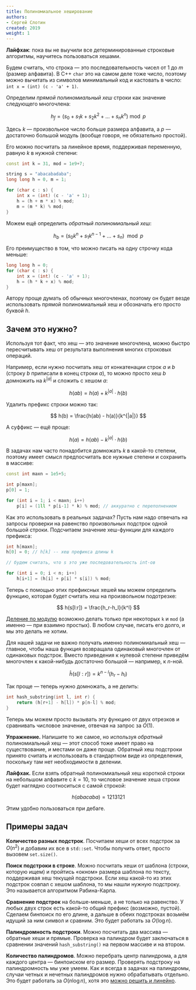```yaml
---
title: Полиномиальное хеширование
authors:
- Сергей Слотин
created: 2019
weight: 1
---
```


**Лайфхак**: пока вы не выучили все детерминированные строковые алгоритмы, научитесь пользоваться хешами.

Будем считать, что строка — это последовательность чисел от $1$ до $m$ (размер алфавита). В C++ `char` это на самом деле тоже число, поэтому можно вычитать из символов минимальный код и кастовать в число: `int x = (int) (c - 'a' + 1)`.

Определим *прямой полиномиальный хеш* строки как значение следующего многочлена:

$$
h_f = (s_0 + s_1 k + s_2 k^2 + \ldots + s_n k^n) \bmod p
$$

Здесь $k$ — произвольное число больше размера алфавита, а $p$ — достаточно большой модуль (вообще говоря, не обязательно простой).

Его можно посчитать за линейное время, поддерживая переменную, равную $k$ в нужной степени:

```c++
const int k = 31, mod = 1e9+7;

string s = "abacabadaba";
long long h = 0, m = 1;

for (char c : s) {
    int x = (int) (c - 'a' + 1);
    h = (h + m * x) % mod;
    m = (m * k) % mod;
}
```

Можем ещё определить *обратный полиномиальный хеш*:

$$
h_b = (s_0 k^n + s_1 k^{n-1} + \ldots + s_n) \mod p
$$

Его преимущество в том, что можно писать на одну строчку кода меньше:

```c++
long long h = 0;
for (char c : s) {
    int x = (int) (c - 'a' + 1);
    h = (h * k + x) % mod;
}
```

Автору проще думать об обычных многочленах, поэтому он будет везде использовать прямой полиномиальный хеш и обозначать его просто буквой $h$.

## Зачем это нужно?

Используя тот факт, что хеш — это значение многочлена, можно быстро пересчитывать хеш от результата выполнения многих строковых операций.

Например, если нужно посчитать хеш от конкатенации строк $a$ и $b$ (строку $b$ приписали в конец строки $a$), то можно просто хеш $b$ домножить на $k^{|a|}$ и сложить с хешом $a$:

$$
h(ab) = h(a) + k^{|a|} \cdot h(b)
$$

Удалить префикс строки можно так:

$$
h(b) = \frac{h(ab) - h(a)}{k^{|a|}}
$$

А суффикс — ещё проще:

$$
h(a) = h(ab) - k^{|a|} \cdot h(b)
$$

В задачах нам часто понадобится домножать $k$ в какой-то степени, поэтому имеет смысл предпосчитать все нужные степени и сохранить в массиве:

```c++
const int maxn = 1e5+5;

int p[maxn];
p[0] = 1;

for (int i = 1; i < maxn; i++)
    p[i] = (1ll * p[i-1] * k) % mod; // аккуратно с переполнением
```

Как это использовать в реальных задачах? Пусть нам надо отвечать на запросы проверки на равенство произвольных подстрок одной большой строки. Подсчитаем значение хеш-функции для каждого префикса:

```c++
int h[maxn];
h[0] = 0; // h[k] -- хеш префикса длины k

// будем считать, что s это уже последовательность int-ов

for (int i = 0; i < n; i++) 
    h[i+1] = (h[i] + p[i] * s[i]) % mod;
```

Теперь с помощью этих префиксных хешей мы можем определить функцию, которая будет считать хеш на произвольном подотрезке:

$$
h(s[l:r]) = \frac{h_r-h_l}{k^l}
$$

[Деление по модулю](/cs/modular/reciprocal) возможно делать только при некоторых `k` и `mod` (а именно — при взаимно простых). В любом случае, писать его долго, и мы это делать не хотим.

Для нашей задачи не важно получать именно полиномиальный хеш — главное, чтобы наша функция возвращала одинаковый многочлен от одинаковых подстрок. Вместо приведения к нулевой степени приведём многочлен к какой-нибудь достаточно большой — например, к $n$-ной.

$$
\hat{h}(s[l:r]) = k^{n-l} (h_r-h_l)
$$

Так проще — теперь нужно домножать, а не делить:

```c++
int hash_substring(int l, int r) {
    return (h[r+1] - h[l]) * p[n-l] % mod;
}
```

Теперь мы можем просто вызывать эту функцию от двух отрезков и сравнивать числовое значение, отвечая на запрос за $O(1)$.

**Упражнение.** Напишите то же самое, но используя *обратный* полиномиальный хеш — этот способ тоже имеет право на существование, и местами он даже проще. Обратный хеш подстроки принято считать и использовать в стандартном виде из определения, поскольку там нет необходимости в делении.

**Лайфхак.** Если взять обратный полиномиальный хеш короткой строки на небольшом алфавите с $k=10$, то числовое значение хеша строки будет наглядно соотноситься с самой строкой:

$$
h(abacaba)=1213121
$$

Этим удобно пользоваться при дебаге.

## Примеры задач

**Количество разных подстрок**. Посчитаем хеши от всех подстрок за $O(n^2)$ и добавим их все в `std::set`. Чтобы получить ответ, просто вызовем `set.size()`.

**Поиск подстроки в строке**. Можно посчитать хеши от шаблона (строки, которую ищем) и пройтись «окном» размера шаблона по тексту, поддерживая хеш текущей подстроки. Если хеш какой-то из этих подстрок совпал с хешом шаблона, то мы нашли нужную подстроку. Это называется алгоритмом Рабина-Карпа.

**Сравнение подстрок** на больше-меньше, а не только на равенство. У любых двух строк есть какой-то общий префикс (возможно, пустой). Сделаем бинпоиск по его длине, а дальше  в обеих подстроках возьмём идущий за ним символ и сравним. Это будет работать за $O(\log n)$.

**Палиндромность подстроки**. Можно посчитать два массива — обратные хеши и прямые. Проверка на палиндром будет заключаться в сравнении значений `hash_substring()` на первом массиве и на втором.

**Количество палиндромов**. Можно перебрать центр палиндрома, а для каждого центра — бинпоиском его размер. Проверять подстроку на палиндромность мы уже умеем. Как и всегда в задачах на палиндромы, случаи четных и нечетных палиндромов нужно обрабатывать отдельно. Это будет работать за $O(n \log n)$, хотя это [можно решить и линейно](/cs/string-searching/manacher).
